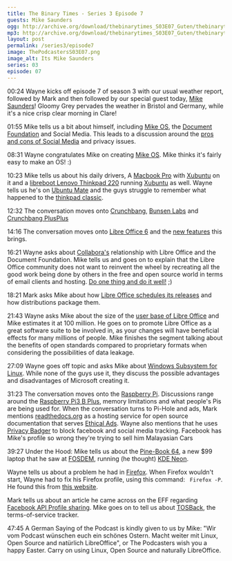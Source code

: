 ```yaml
---
title: The Binary Times - Series 3 Episode 7
guests: Mike Saunders
ogg: http://archive.org/download/thebinarytimes_S03E07_Guten/thebinarytimes_S03E07_Guten.ogg
mp3: http://archive.org/download/thebinarytimes_S03E07_Guten/thebinarytimes_S03E07_Guten.mp3 
layout: post
permalink: /series3/episode7
image: ThePodcastersS03E07.png
image_alt: Its Mike Saunders
series: 03
episode: 07
---
```

00:24 Wayne kicks off episode 7 of season 3 with our usual weather report, followed by Mark and then followed by our special guest today, [Mike Saunders](https://blog.documentfoundation.org/blog/author/mikesaunders/)! Gloomy Grey pervades the weather in Bristol and Germany, while it's a nice crisp clear morning in Clare!

01:55 Mike tells us a bit about himself, including [Mike OS](http://mikeos.sourceforge.net/), the [Document Foundation](https://www.documentfoundation.org/) and Social Media. This leads to a discussion around the [pros and cons of Social Media](https://netivist.org/debate/social-networking-pros-and-cons) and privacy issues.

08:31 Wayne congratulates Mike on creating [Mike OS](http://mikeos.sourceforge.net/). Mike thinks it's fairly easy to make an OS! :)

10:23 Mike tells us about his daily drivers, A [Macbook Pro](https://www.apple.com/macbook-pro/) with [Xubuntu](https://xubuntu.org/) on it and a [libreboot Lenovo Thinkpad 220](https://libreboot.org/docs/hardware/x200.html) running [Xubuntu](https://xubuntu.org/) as well. Wayne tells us he's on [Ubuntu Mate](https://ubuntu-mate.org/) and the guys struggle to remember what happened to the [thinkpad classic](http://blog.lenovo.com/en/blog/retro-thinkpad-time-machine/).

12:32 The conversation moves onto [Crunchbang](http://www.crunchbanglinux.org/), [Bunsen Labs](https://www.bunsenlabs.org/) and [Crunchbang PlusPlus](https://www.crunchbangplusplus.org/)

14:16 The conversation moves onto [Libre Office 6](https://www.libreoffice.org/donate/dl/deb-x86_64/6.0.2/en-US/LibreOffice_6.0.2_Linux_x86-64_deb.tar.gz) and the [new features](https://www.libreoffice.org/discover/new-features/) this brings.

16:21 Wayne asks about [Collabora's](https://www.collaboraoffice.com/) relationship with Libre Office and the Document Foundation. Mike tells us and goes on to explain that the Libre Office community does not want to reinvent the wheel by recreating all the good work being done by others in the free and open source world in terms of email clients and hosting. [Do one thing and do it well!](https://en.wikipedia.org/wiki/Unix_philosophy) ;)

18:21 Mark asks Mike about how [Libre Office schedules its releases](https://www.libreoffice.org/download/release-notes/) and how distributions package them.

21:43 Wayne asks Mike about the size of the [user base of Libre Office](https://www.libreoffice.org/discover/who-uses-libreoffice/) and Mike estimates it at 100 million. He goes on to promote Libre Office as a great software suite to be involved in, as your changes will have beneficial effects for many millions of people. Mike finishes the segment talking about the benefits of open standards compared to proprietary formats when considering the possibilities of data leakage.

27:09 Wayne goes off topic and asks Mike about [Windows Subsystem for Linux](https://docs.microsoft.com/en-us/windows/wsl/install-win10). While none of the guys use it, they discuss the possible advantages and disadvantages of Microsoft creating it.

31:23 The conversation moves onto the [Raspberry Pi](https://www.raspberrypi.org/). Discussions range around the [Raspberry Pi3 B Plus](https://www.raspberrypi.org/products/raspberry-pi-3-model-b-plus/), memory limitations and what people's Pis are being used for. When the conversation turns to Pi-Hole and ads, Mark mentions [readthedocs.org](https://readthedocs.org/) as a hosting service for open source documentation that serves [Ethical Ads](https://docs.readthedocs.io/en/latest/ethical-advertising.html). Wayne also mentions that he uses [Privacy Badger](https://www.eff.org/privacybadger) to block facebook and social media tracking. Facebook has Mike's profile so wrong they're trying to sell him Malayasian Cars

39:27 Under the Hood: Mike tells us about the [Pine-Book 64](https://www.pine64.org/?page_id=3707), a new $99 laptop that he saw at [FOSDEM](https://fosdem.org/2018/), running (he thought) [KDE Neon](https://neon.kde.org/).

Wayne tells us about a problem he had in [Firefox](https://www.mozilla.org/en-US/firefox/new/). When Firefox wouldn't start, Wayne had to fix his Firefox profile, using this command: ` Firefox -P`. He found this from [this website](https://support.mozilla.org/en-US/kb/profile-manager-create-and-remove-firefox-profiles#w_starting-the-profile-manage).

Mark tells us about an article he came across on the EFF regarding [Facebook API Profile sharing](https://www.eff.org/deeplinks/2018/03/how-change-your-facebook-settings-opt-out-platform-api-sharing). Mike goes on to tell us about [TOSBack](https://tosback.org/), the terms-of-service tracker.

47:45 A German Saying of the Podcast is kindly given to us by Mike: "Wir vom Podcast w&uuml;nschen euch ein sch&ouml;nes Ostern. Macht weiter mit Linux, Open Source and nat&uuml;rlich LibreOffice", or The Podcasters wish you a happy Easter. Carry on using Linux, Open Source and naturally LibreOffice.
